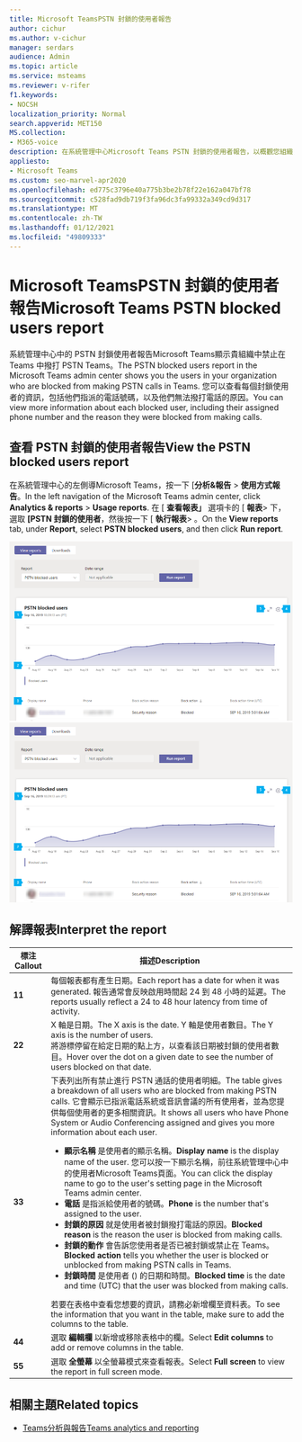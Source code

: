 ```yaml
---
title: Microsoft TeamsPSTN 封鎖的使用者報告
author: cichur
ms.author: v-cichur
manager: serdars
audience: Admin
ms.topic: article
ms.service: msteams
ms.reviewer: v-rifer
f1.keywords:
- NOCSH
localization_priority: Normal
search.appverid: MET150
MS.collection:
- M365-voice
description: 在系統管理中心Microsoft Teams PSTN 封鎖的使用者報告，以概觀您組織Teams無法撥打 PSTN 通話的使用者。
appliesto:
- Microsoft Teams
ms.custom: seo-marvel-apr2020
ms.openlocfilehash: ed775c3796e40a775b3be2b78f22e162a047bf78
ms.sourcegitcommit: c528fad9db719f3fa96dc3fa99332a349cd9d317
ms.translationtype: MT
ms.contentlocale: zh-TW
ms.lasthandoff: 01/12/2021
ms.locfileid: "49809333"
---
```

# <a name="microsoft-teams-pstn-blocked-users-report"></a><span data-ttu-id="8f5a3-103">Microsoft TeamsPSTN 封鎖的使用者報告</span><span class="sxs-lookup"><span data-stu-id="8f5a3-103">Microsoft Teams PSTN blocked users report</span></span>

<span data-ttu-id="8f5a3-104">系統管理中心中的 PSTN 封鎖使用者報告Microsoft Teams顯示貴組織中禁止在 Teams 中撥打 PSTN Teams。</span><span class="sxs-lookup"><span data-stu-id="8f5a3-104">The PSTN blocked users report in the Microsoft Teams admin center shows you the users in your organization who are blocked from making PSTN calls in Teams.</span></span> <span data-ttu-id="8f5a3-105">您可以查看每個封鎖使用者的資訊，包括他們指派的電話號碼，以及他們無法撥打電話的原因。</span><span class="sxs-lookup"><span data-stu-id="8f5a3-105">You can view more information about each blocked user, including their assigned phone number and the reason they were blocked from making calls.</span></span>

## <a name="view-the-pstn-blocked-users-report"></a><span data-ttu-id="8f5a3-106">查看 PSTN 封鎖的使用者報告</span><span class="sxs-lookup"><span data-stu-id="8f5a3-106">View the PSTN blocked users report</span></span>

<span data-ttu-id="8f5a3-107">在系統管理中心的左側導Microsoft Teams，按一下 [**分析&報告**  >  **使用方式報告**。</span><span class="sxs-lookup"><span data-stu-id="8f5a3-107">In the left navigation of the Microsoft Teams admin center, click **Analytics & reports** > **Usage reports**.</span></span> <span data-ttu-id="8f5a3-108">在 [ **查看報表」** 選項卡的 [ **報表**> 下，選取 **[PSTN 封鎖的使用者**，然後按一下 [ **執行報表**> 。</span><span class="sxs-lookup"><span data-stu-id="8f5a3-108">On the **View reports** tab, under **Report**, select **PSTN blocked users**, and then click **Run report**.</span></span>

<span data-ttu-id="8f5a3-109">![系統管理中心中 PSTN 封鎖的使用者報告報告的螢幕擷取畫面](../media/teams-reports-pstn-blocked-users-with-callouts.png "系統管理中心中 PSTN 封鎖使用者報告的螢幕擷取畫面Microsoft Teams編號圖說說義")</span><span class="sxs-lookup"><span data-stu-id="8f5a3-109">![Screenshot of the PSTN blocked users report report in the admin center](../media/teams-reports-pstn-blocked-users-with-callouts.png "Screenshot of the PSTN blocked users report in the Microsoft Teams admin center with numbered callouts")</span></span>

## <a name="interpret-the-report"></a><span data-ttu-id="8f5a3-110">解譯報表</span><span class="sxs-lookup"><span data-stu-id="8f5a3-110">Interpret the report</span></span>

|<span data-ttu-id="8f5a3-111">標注</span><span class="sxs-lookup"><span data-stu-id="8f5a3-111">Callout</span></span> |<span data-ttu-id="8f5a3-112">描述</span><span class="sxs-lookup"><span data-stu-id="8f5a3-112">Description</span></span>  |
|--------|-------------|
|<span data-ttu-id="8f5a3-113">**1**</span><span class="sxs-lookup"><span data-stu-id="8f5a3-113">**1**</span></span>   |<span data-ttu-id="8f5a3-114">每個報表都有產生日期。</span><span class="sxs-lookup"><span data-stu-id="8f5a3-114">Each report has a date for when it was generated.</span></span> <span data-ttu-id="8f5a3-115">報告通常會反映啟用時間起 24 到 48 小時的延遲。</span><span class="sxs-lookup"><span data-stu-id="8f5a3-115">The reports usually reflect a 24 to 48 hour latency from time of activity.</span></span> |
|<span data-ttu-id="8f5a3-116">**2**</span><span class="sxs-lookup"><span data-stu-id="8f5a3-116">**2**</span></span>   |<span data-ttu-id="8f5a3-117">X 軸是日期。</span><span class="sxs-lookup"><span data-stu-id="8f5a3-117">The X axis is the date.</span></span> <span data-ttu-id="8f5a3-118">Y 軸是使用者數目。</span><span class="sxs-lookup"><span data-stu-id="8f5a3-118">The Y axis is the number of users.</span></span> <br><span data-ttu-id="8f5a3-119">將游標停留在給定日期的點上方，以查看該日期被封鎖的使用者數目。</span><span class="sxs-lookup"><span data-stu-id="8f5a3-119">Hover over the dot on a given date to see the number of users blocked on that date.</span></span> |
|<span data-ttu-id="8f5a3-120">**3**</span><span class="sxs-lookup"><span data-stu-id="8f5a3-120">**3**</span></span>   |<span data-ttu-id="8f5a3-121">下表列出所有禁止進行 PSTN 通話的使用者明細。</span><span class="sxs-lookup"><span data-stu-id="8f5a3-121">The table gives a breakdown of all users who are blocked from making PSTN calls.</span></span>  <span data-ttu-id="8f5a3-122">它會顯示已指派電話系統或音訊會議的所有使用者，並為您提供每個使用者的更多相關資訊。</span><span class="sxs-lookup"><span data-stu-id="8f5a3-122">It shows all users who have Phone System or Audio Conferencing assigned and gives you more information about each user.</span></span> <ul><li><span data-ttu-id="8f5a3-123">**顯示名稱** 是使用者的顯示名稱。</span><span class="sxs-lookup"><span data-stu-id="8f5a3-123">**Display name** is the display name of the user.</span></span> <span data-ttu-id="8f5a3-124">您可以按一下顯示名稱，前往系統管理中心中的使用者Microsoft Teams頁面。</span><span class="sxs-lookup"><span data-stu-id="8f5a3-124">You can click the display name to go to the user's setting page in the Microsoft Teams admin center.</span></span> </li> <li><span data-ttu-id="8f5a3-125">**電話** 是指派給使用者的號碼。</span><span class="sxs-lookup"><span data-stu-id="8f5a3-125">**Phone** is the number that's assigned to the user.</span></span></li> <li><span data-ttu-id="8f5a3-126">**封鎖的原因** 就是使用者被封鎖撥打電話的原因。</span><span class="sxs-lookup"><span data-stu-id="8f5a3-126">**Blocked reason** is the reason the user is blocked from making calls.</span></span></li><li><span data-ttu-id="8f5a3-127">**封鎖的動作** 會告訴您使用者是否已被封鎖或禁止在 Teams。</span><span class="sxs-lookup"><span data-stu-id="8f5a3-127">**Blocked action**  tells you whether the user is blocked or unblocked from making PSTN calls in Teams.</span></span></li> <li><span data-ttu-id="8f5a3-128">**封鎖時間** 是使用者 () 的日期和時間。</span><span class="sxs-lookup"><span data-stu-id="8f5a3-128">**Blocked time** is the date and time (UTC) that the user was blocked from making calls.</span></span></li></li> </ul><span data-ttu-id="8f5a3-129">若要在表格中查看您想要的資訊，請務必新增欄至資料表。</span><span class="sxs-lookup"><span data-stu-id="8f5a3-129">To see the information that you want in the table, make sure to add the columns to the table.</span></span> |
|<span data-ttu-id="8f5a3-130">**4**</span><span class="sxs-lookup"><span data-stu-id="8f5a3-130">**4**</span></span>   |<span data-ttu-id="8f5a3-131">選取 **編輯欄** 以新增或移除表格中的欄。</span><span class="sxs-lookup"><span data-stu-id="8f5a3-131">Select **Edit columns** to add or remove columns in the table.</span></span>|
|<span data-ttu-id="8f5a3-132">**5**</span><span class="sxs-lookup"><span data-stu-id="8f5a3-132">**5**</span></span>   |<span data-ttu-id="8f5a3-133">選取 **全螢幕** 以全螢幕模式來查看報表。</span><span class="sxs-lookup"><span data-stu-id="8f5a3-133">Select **Full screen** to view the report in full screen mode.</span></span>|

## <a name="related-topics"></a><span data-ttu-id="8f5a3-134">相關主題</span><span class="sxs-lookup"><span data-stu-id="8f5a3-134">Related topics</span></span>

- [<span data-ttu-id="8f5a3-135">Teams分析與報告</span><span class="sxs-lookup"><span data-stu-id="8f5a3-135">Teams analytics and reporting</span></span>](teams-reporting-reference.md)